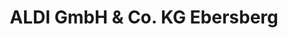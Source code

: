 ---
title: "ALDI GmbH & Co. KG Ebersberg"
url: /ebersberg/aldi-gmbh-und-co-kg-ebersberg/
shop: Mieten
---